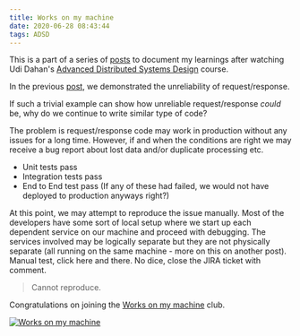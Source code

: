 ```yaml
---
title: Works on my machine
date: 2020-06-28 08:43:44
tags: ADSD
---
```

This is a part of a series of [posts](../../../../tags/ADSD/) to document my learnings after watching Udi Dahan's [Advanced Distributed Systems Design](https://learn.particular.net/courses/adsd-online) course.


In the previous [post](../../../2020/06/26/Perils-of-Request-Response-in-the-age-of-distributed-systems), we demonstrated the unreliability of request/response.

If such a trivial example can show how unreliable request/response *could* be, why do we continue to write similar type of code?

The problem is request/response code may work in production without any issues for a long time. However, if and when the conditions are right we may receive a bug report about lost data and/or duplicate processing etc. 

* Unit tests pass
* Integration tests pass
* End to End test pass 
(If any of these had failed, we would not have deployed to production anyways right?)

At this point, we may attempt to reproduce the issue manually.
Most of the developers have some sort of local setup where we start up each dependent service on our machine and proceed with debugging. The services involved may be logically separate but they are not physically separate (all running on the same machine - more on this on another post). Manual test, click here and there. No dice, close the JIRA ticket with comment.

> Cannot reproduce.

Congratulations on joining the [Works on my machine](https://blog.codinghorror.com/the-works-on-my-machine-certification-program/) club.

[![Works on my machine](/images/works_on_my_machine.png)]()

